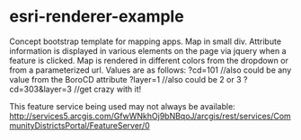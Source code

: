 # esri-renderer-example
Concept bootstrap template for mapping apps. Map in small div. Attribute information is displayed in various elements on the page via jquery when a feature is clicked. Map is rendered in different colors from the dropdown or from a parameterized url. Values are as follows:
  ?cd=101 //also could be any value from the BoroCD attribute
  ?layer=1 //also could be 2 or 3
  ?cd=303&layer=3 //get crazy with it!
  
This feature service being used may not always be available:
http://services5.arcgis.com/GfwWNkhOj9bNBqoJ/arcgis/rest/services/CommunityDistrictsPortal/FeatureServer/0
